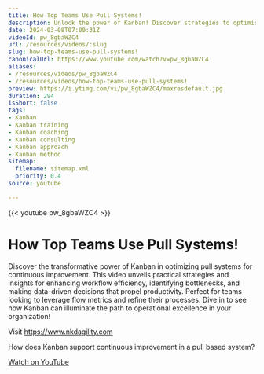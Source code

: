 ```yaml
---
title: How Top Teams Use Pull Systems!
description: Unlock the power of Kanban! Discover strategies to optimise pull systems, enhance workflow, and drive continuous improvement in your team.
date: 2024-03-08T07:00:31Z
videoId: pw_8gbaWZC4
url: /resources/videos/:slug
slug: how-top-teams-use-pull-systems!
canonicalUrl: https://www.youtube.com/watch?v=pw_8gbaWZC4
aliases:
- /resources/videos/pw_8gbaWZC4
- /resources/videos/how-top-teams-use-pull-systems!
preview: https://i.ytimg.com/vi/pw_8gbaWZC4/maxresdefault.jpg
duration: 294
isShort: false
tags:
- Kanban
- Kanban training
- Kanban coaching
- Kanban consulting
- Kanban approach
- Kanban method
sitemap:
  filename: sitemap.xml
  priority: 0.4
source: youtube

---
```

{{< youtube pw_8gbaWZC4 >}}

# How Top Teams Use Pull Systems!

Discover the transformative power of Kanban in optimizing pull systems for continuous improvement. This video unveils practical strategies and insights for enhancing workflow efficiency, identifying bottlenecks, and making data-driven decisions that propel productivity. Perfect for teams looking to leverage flow metrics and refine their processes. Dive in to see how Kanban can illuminate the path to operational excellence in your organization!

Visit https://www.nkdagility.com

How does Kanban support continuous improvement in a pull based system?

[Watch on YouTube](https://www.youtube.com/watch?v=pw_8gbaWZC4)


